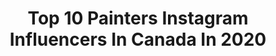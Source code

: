 ---
title: Top 10 Painters Instagram Influencers In Canada In 2020
description: >-
  Find top painters Instagram influencers in Canada in 2020. Most popular hashtags: #makeup #creativemakeup #bodypaint.
platform: Instagram
hits: 164
text_top: Discover the best Instagram accounts on inBeat.
text_bottom: inBeat has 164 Instagram influencers like this in Canada for you to collaborate.
profiles:
  - username: "michellenicoletiley"
    fullname: >-
      ᛉ 𝓜𝓲𝓬𝓱𝓮𝓵𝓵𝓮 𝓣𝓲𝓵𝓮𝔂 ᛉ 🇨🇦
    bio: >-
      Writer, Painter, Pagan 🍃 Völva 🍂 Animal Lover, Bibliophile, Poetry 📜 Ambassador @thegrimfrost ⚔️ Newfoundland, Canada ❄️
    location: "Canada"
    followers: 17213
    engagement: 1046
    commentsToLikes: 0.056878
    id: ck9hbc2swg7zn0j78xt0d9dus
    verified: false
    hashtags: "#blonde, #norsepagan, #trollcross, #gothic"
  - username: "laurakalmakoff"
    fullname: >-
      Laura
    bio: >-
      abstract editorial face painter / vancouver, canada / lauraleekalmakoff@gmail.com
    location: "Canada"
    followers: 83913
    engagement: 475
    commentsToLikes: 0.012478
    id: ck5hjm2ergv3h0i11m4ahs881
    verified: false
    hashtags: "#spooky, #makeupart, #abstractmakeup, #avantegarde"
  - username: "brianne_williams_artist"
    fullname: >-
      Brianne Williams
    bio: >-
      Oil Painter Lover of Water and Reflections Raised in Nova Scotia ⚓️ Based in Toronto, Canada 🇨🇦
    location: "Canada"
    followers: 39081
    engagement: 1035
    commentsToLikes: 0.070808
    id: ck14gtpda6z7g0i19v1zkuyaj
    verified: false
    hashtags: ""
  - username: "anactressatheart"
    fullname: >-
      Vanessa Ramzieh🦋
    bio: >-
      📍boston • she/her 🇵🇹🇱🇧 • BLACK LIVES MATTER • body painter I merch girl •tik tok: anactressatheart • PR Inquires: Email
    location: "Canada"
    followers: 31524
    engagement: 231
    commentsToLikes: 0.040600
    id: ck0w1zxtclyo80i19reib1emr
    verified: false
    hashtags: "#bodypainting, #nyxcosmetics, #mehronmakeup, #mehronparadise"
  - username: "mrphoenixgrey"
    fullname: >-
      Phoenix Ørion Grey
    bio: >-
      Artist | Painter | Designer | Model | Asgardian • Open for commissions
    location: "Canada"
    followers: 37319
    engagement: 187
    commentsToLikes: 0.037681
    id: ckf5l0v4enxuu0j235dc1iy5e
    verified: false
    hashtags: "#comeasyouare"
  - username: "katharine_burns_art"
    fullname: >-
      Katharine Burns
    bio: >-
      Oil Painter 🌊 Nova Scotia 🇨🇦 Representation: @james.baird.gallery @abbozzogallery
    location: "Canada"
    followers: 46150
    engagement: 920
    commentsToLikes: 0.030542
    id: ck0ty8ysvlyw30i19hqihdjha
    verified: false
    hashtags: "#inthestudio, #oceanart, #create, #wip"
  - username: "charlieeaston"
    fullname: >-
      Charlie Easton: Artist
    bio: >-
      Outdoor landscape painter and explorer ✉️ charlie@charlieeaston.com 📌 based in Vancouver, Canada Links to things I mention here:
    location: "Canada"
    followers: 8921
    engagement: 1120
    commentsToLikes: 0.058076
    id: ck8t7hwqagv730j78redvkpt5
    verified: false
    hashtags: "#lakelouise, #smokysun, #vancouverisawesome, #trespassingforart"
  - username: "rycrotty"
    fullname: >-
      Ryan Crotty
    bio: >-
      Artist - Painter “SpringSprung” @marqueeprojects 3/21-4/19 “Myriad” @robertsonaresgallery 4/17-5/9
    location: "Canada"
    followers: 5186
    engagement: 1718
    commentsToLikes: 0.032816
    id: ck0w2sg83pyhh0i195xgad9n2
    verified: false
    hashtags: ""
  - username: "reganjohnston_"
    fullname: >-
      Regan Johnston
    bio: >-
      Canadian painter 🎨 Exploring the wilderness 🏔 Raising awareness with art to protect wildlife and the places they call home 🌱 #reganxchrista
    location: "Canada"
    followers: 15215
    engagement: 624
    commentsToLikes: 0.064417
    id: ck0tw30w2dt060i19hmr8hp77
    verified: false
    hashtags: "#reganxchrista"
  - username: "expressionbynada"
    fullname: >-
      ✨Expression By Nada✨
    bio: >-
      🌻 Fine Art by Nada Khatib 🌸 Professional Palette Knife Painter 🌱Sharing Process, Journey & Inspiration 🤍Art Educator + Classes 👇🏽 Website
    location: "Canada"
    followers: 101411
    engagement: 311
    commentsToLikes: 0.031283
    id: ck0ud0s9vi2g40i1928k40qx8
    verified: false
    hashtags: "#paletteknifepainting, #acrylicart, #originalartwork, #natureart"
---